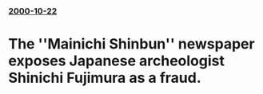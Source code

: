 ### [2000-10-22](/news/2000/10/22/index.md)

#  The ''Mainichi Shinbun'' newspaper exposes Japanese archeologist Shinichi Fujimura as a fraud.



